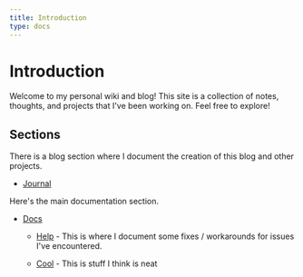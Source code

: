 ```yaml
---
title: Introduction
type: docs
---
```


# Introduction

Welcome to my personal wiki and blog! This site is a collection of notes, thoughts, and projects that I've been working on. Feel free to explore!

## Sections

There is a blog section where I document the creation of this blog and other projects.

- [Journal](/posts/_index.md)

Here's the main documentation section.

- [Docs](docs/_index.md)

  - [Help](docs/help/_index.md) - This is where I document some fixes / workarounds for issues I've encountered.

  - [Cool](docs/cool_stuff/_index.md) - This is stuff I think is neat
